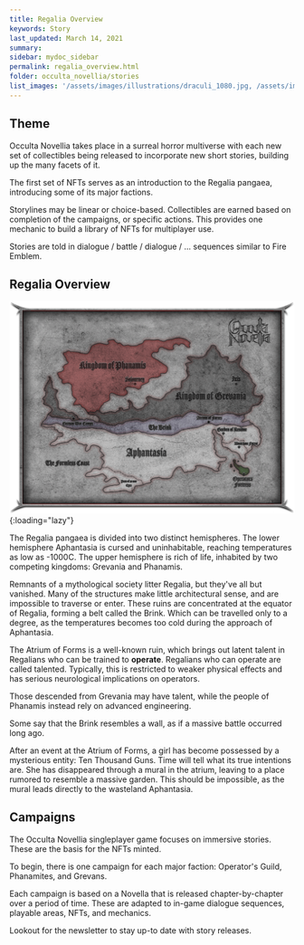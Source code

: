 ```yaml
---
title: Regalia Overview
keywords: Story
last_updated: March 14, 2021
summary: 
sidebar: mydoc_sidebar
permalink: regalia_overview.html
folder: occulta_novellia/stories
list_images: '/assets/images/illustrations/draculi_1080.jpg, /assets/images/illustrations/laurence_the_duelist_1080.png,/assets/images/illustrations/iscara_the_ten_thousand_guns_1080.png,/assets/images/illustrations/alpha_draculi_1080.png'
---
```


## Theme
Occulta Novellia takes place in a surreal horror multiverse with each new set of collectibles being released to incorporate new short stories, building up the many facets of it.

The first set of NFTs serves as an introduction to the Regalia pangaea, introducing some of its major factions.

Storylines may be linear or choice-based. Collectibles are earned based on completion of the campaigns, or specific actions. This provides one mechanic to build a library of NFTs for multiplayer use.

Stories are told in dialogue / battle / dialogue / ... sequences similar to Fire Emblem.

## Regalia Overview

![Map of Regalia](/assets/images/regalia_map.png "Map of Regalia"){:loading="lazy"}

The Regalia pangaea is divided into two distinct hemispheres. The lower hemisphere Aphantasia is cursed and uninhabitable, reaching temperatures as low as -1000C. The upper hemisphere is rich of life, inhabited by two competing kingdoms: Grevania and Phanamis.

Remnants of a mythological society litter Regalia, but they've all but vanished. Many of the structures make little architectural sense, and are impossible to traverse or enter. These ruins are concentrated at the equator of Regalia, forming a belt called the Brink. Which can be travelled only to a degree, as the temperatures becomes too cold during the approach of Aphantasia.

The Atrium of Forms is a well-known ruin, which brings out latent talent in Regalians who can be trained to **operate**. Regalians who can operate are called talented. Typically, this is restricted to weaker physical effects and has serious neurological implications on operators.

Those descended from Grevania may have talent, while the people of Phanamis instead rely on advanced engineering.

Some say that the Brink resembles a wall, as if a massive battle occurred long ago.

After an event at the Atrium of Forms, a girl has become possessed by a mysterious entity: Ten Thousand Guns. Time will tell what its true intentions are. She has disappeared through a mural in the atrium, leaving to a place rumored to resemble a massive garden. This should be impossible, as the mural leads directly to the wasteland Aphantasia.

## Campaigns

The Occulta Novellia singleplayer game focuses on immersive stories. These are the basis for the NFTs minted.

To begin, there is one campaign for each major faction: Operator's Guild, Phanamites, and Grevans.

Each campaign is based on a Novella that is released chapter-by-chapter over a period of time. These are adapted to in-game dialogue sequences, playable areas, NFTs, and mechanics.

Lookout for the newsletter to stay up-to date with story releases.